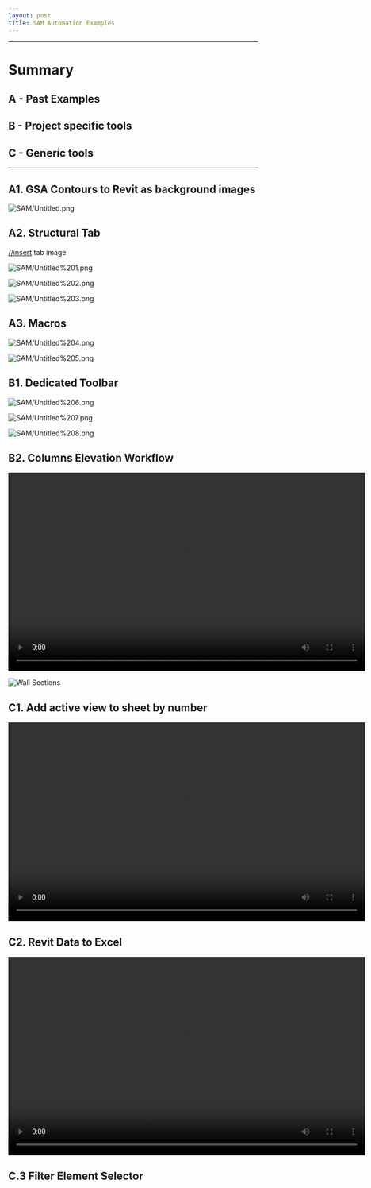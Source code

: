```yaml
---
layout: post
title: SAM Automation Examples
---
```

---
# Summary

## A - Past Examples
## B - Project specific tools
## C - Generic tools
---

## A1. GSA Contours to Revit as background images

![SAM/Untitled.png](/images/SAM/Untitled.png)

## A2. Structural Tab

[//insert](//insert) tab image

![SAM/Untitled%201.png](/images/SAM/Untitled%201.png)

![SAM/Untitled%202.png](/images/SAM/Untitled%202.png)

![SAM/Untitled%203.png](/images/SAM/Untitled%203.png)

## A3. Macros

![SAM/Untitled%204.png](/images/SAM/Untitled%204.png)

![SAM/Untitled%205.png](/images/SAM/Untitled%205.png)

## B1. Dedicated Toolbar

![SAM/Untitled%206.png](/images/SAM/Untitled%206.png)

![SAM/Untitled%207.png](/images/SAM/Untitled%207.png)

![SAM/Untitled%208.png](/images/SAM/Untitled%208.png)

## B2. Columns Elevation Workflow

<video id="pelican-installation" class="video-js vjs-default-skin" controls preload="auto" width="720" height="400" data-setup="{}">
<source src="/videos/ColumnSchedule.mkv" type='video/mp4'></video>

![Wall Sections](/images/SAM/wallsSections.jpg)

## C1. Add active view to sheet by number
<video id="pelican-installation" class="video-js vjs-default-skin" controls preload="auto" width="720" height="400" data-setup="{}">
<source src="/videos/AddViewToSheet.mp4" type='video/mp4'></video>

## C2. Revit Data to Excel
<video id="pelican-installation" class="video-js vjs-default-skin" controls preload="auto" width="720" height="400" data-setup="{}">
<source src="/videos/DatatoExcel.mp4" type='video/mp4'></video>

## C.3 Filter Element Selector


